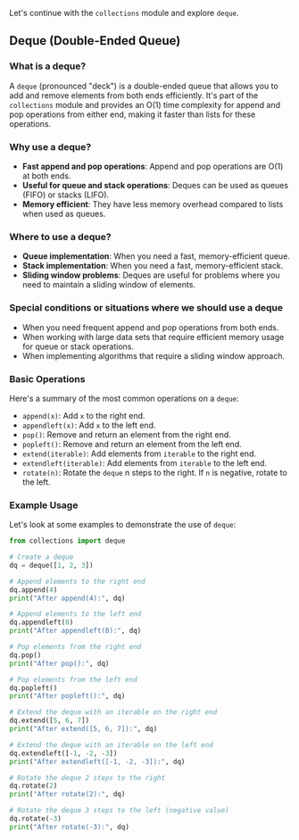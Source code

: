 Let's continue with the `collections` module and explore `deque`.

## Deque (Double-Ended Queue)

### What is a deque?
A `deque` (pronounced "deck") is a double-ended queue that allows you to add and remove elements from both ends efficiently. It's part of the `collections` module and provides an O(1) time complexity for append and pop operations from either end, making it faster than lists for these operations.

### Why use a deque?
- **Fast append and pop operations**: Append and pop operations are O(1) at both ends.
- **Useful for queue and stack operations**: Deques can be used as queues (FIFO) or stacks (LIFO).
- **Memory efficient**: They have less memory overhead compared to lists when used as queues.

### Where to use a deque?
- **Queue implementation**: When you need a fast, memory-efficient queue.
- **Stack implementation**: When you need a fast, memory-efficient stack.
- **Sliding window problems**: Deques are useful for problems where you need to maintain a sliding window of elements.

### Special conditions or situations where we should use a deque
- When you need frequent append and pop operations from both ends.
- When working with large data sets that require efficient memory usage for queue or stack operations.
- When implementing algorithms that require a sliding window approach.

### Basic Operations
Here's a summary of the most common operations on a `deque`:

- `append(x)`: Add `x` to the right end.
- `appendleft(x)`: Add `x` to the left end.
- `pop()`: Remove and return an element from the right end.
- `popleft()`: Remove and return an element from the left end.
- `extend(iterable)`: Add elements from `iterable` to the right end.
- `extendleft(iterable)`: Add elements from `iterable` to the left end.
- `rotate(n)`: Rotate the `deque` n steps to the right. If `n` is negative, rotate to the left.

### Example Usage
Let's look at some examples to demonstrate the use of `deque`:

```python
from collections import deque

# Create a deque
dq = deque([1, 2, 3])

# Append elements to the right end
dq.append(4)
print("After append(4):", dq)

# Append elements to the left end
dq.appendleft(0)
print("After appendleft(0):", dq)

# Pop elements from the right end
dq.pop()
print("After pop():", dq)

# Pop elements from the left end
dq.popleft()
print("After popleft():", dq)

# Extend the deque with an iterable on the right end
dq.extend([5, 6, 7])
print("After extend([5, 6, 7]):", dq)

# Extend the deque with an iterable on the left end
dq.extendleft([-1, -2, -3])
print("After extendleft([-1, -2, -3]):", dq)

# Rotate the deque 2 steps to the right
dq.rotate(2)
print("After rotate(2):", dq)

# Rotate the deque 3 steps to the left (negative value)
dq.rotate(-3)
print("After rotate(-3):", dq)
```
